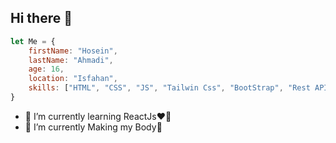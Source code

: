 ## Hi there 👋

```javascript
let Me = {
    firstName: "Hosein",
    lastName: "Ahmadi",
    age: 16,
    location: "Isfahan",
    skills: ["HTML", "CSS", "JS", "Tailwin Css", "BootStrap", "Rest API", "Regex", "Git", "Github..."]
}
```

- 🔭 I’m currently learning ReactJs❤️‍🔥
- 🌱 I’m currently Making my Body💪

